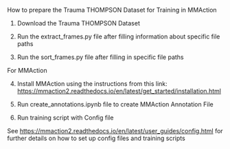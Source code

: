 How to prepare the Trauma THOMPSON Dataset for Training in MMAction

1. Download the Trauma THOMPSON Dataset

2. Run the extract_frames.py file after filling information about specific file paths 

3. Run the sort_frames.py file after filling in specific file paths 

For MMAction

4. Install MMAction using the instructions from this link: https://mmaction2.readthedocs.io/en/latest/get_started/installation.html

5. Run create_annotations.ipynb file to create MMAction Annotation File

6. Run training script with Config file

See https://mmaction2.readthedocs.io/en/latest/user_guides/config.html for further details on how to set up config files and training scripts
